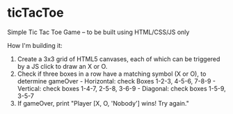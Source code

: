 ticTacToe
=========

Simple Tic Tac Toe Game – to be built using HTML/CSS/JS only

How I'm building it:
  1. Create a 3x3 grid of HTML5 canvases, each of which can be triggered by a JS click to draw an X or O.
  2. Check if three boxes in a row have a matching symbol (X or O), to determine gameOver
    - Horizontal: check Boxes 1-2-3, 4-5-6, 7-8-9
    - Vertical: check boxes 1-4-7, 2-5-8, 3-6-9
    - Diagonal: check boxes 1-5-9, 3-5-7
  3. If gameOver, print "Player [X, O, 'Nobody'] wins! Try again."
